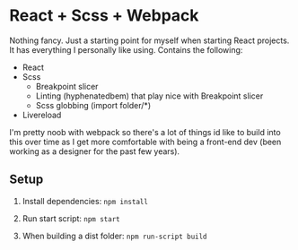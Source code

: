 # React + Scss + Webpack
Nothing fancy. Just a starting point for myself when starting React projects. It has everything I personally like using. Contains the following:
- React
- Scss
  - Breakpoint slicer
  - Linting (hyphenatedbem) that play nice with Breakpoint slicer
  - Scss globbing (import folder/*)
- Livereload

I'm pretty noob with webpack so there's a lot of things id like to build into this over time as I get more comfortable with being a front-end dev (been working as a designer for the past few years).

## Setup
1. Install dependencies:
  ``npm install``

2. Run start script:
  ``npm start``

3. When building a dist folder:
  ``npm run-script build``